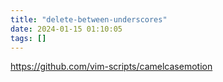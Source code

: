 ```yaml
---
title: "delete-between-underscores"
date: 2024-01-15 01:10:05
tags: []
---
```

https://github.com/vim-scripts/camelcasemotion

